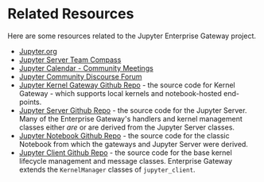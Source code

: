 # Related Resources

Here are some resources related to the Jupyter Enterprise Gateway project. 

* [Jupyter.org](https://jupyter.org)
* [Jupyter Server Team Compass](https://github.com/jupyter-server/team-compass#jupyter-server-team-compass)
* [Jupyter Calendar - Community Meetings](https://docs.jupyter.org/en/latest/community/content-community.md#monthly-meetings)
* [Jupyter Community Discourse Forum](https://discourse.jupyter.org/)
* [Jupyter Kernel Gateway Github Repo](https://github.com/jupyer-server/kernel_gateway) - the source code for Kernel Gateway - which supports local kernels and notebook-hosted end-points.
* [Jupyter Server Github Repo](https://github.com/jupyter-server/jupyter_server) - the source code for the Jupyter Server.  Many of the Enterprise Gateway's handlers and kernel management classes either _are_ or are derived from the Jupyter Server classes.
* [Jupyter Notebook Github Repo](https://github.com/jupyter/notebook>) - the source code for the classic Notebook from which the gateways and Jupyter Server were derived.
* [Jupyter Client Github Repo](https://github.com/jupyter/jupyter_client>) - the source code for the base kernel lifecycle management and message classes.  Enterprise Gateway extends the `KernelManager` classes of `jupyter_client`.
